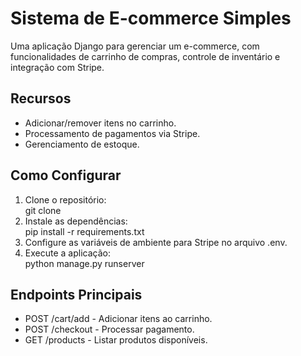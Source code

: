 # Sistema de E-commerce Simples

Uma aplicação Django para gerenciar um e-commerce, com funcionalidades de carrinho de compras, controle de inventário e integração com Stripe.

## Recursos
- Adicionar/remover itens no carrinho.
- Processamento de pagamentos via Stripe.
- Gerenciamento de estoque.

## Como Configurar
1. Clone o repositório:  
   git clone <url-do-repositorio>
2. Instale as dependências:  
   pip install -r requirements.txt
3. Configure as variáveis de ambiente para Stripe no arquivo .env.
4. Execute a aplicação:  
   python manage.py runserver

## Endpoints Principais
- POST /cart/add - Adicionar itens ao carrinho.
- POST /checkout - Processar pagamento.
- GET /products - Listar produtos disponíveis.
